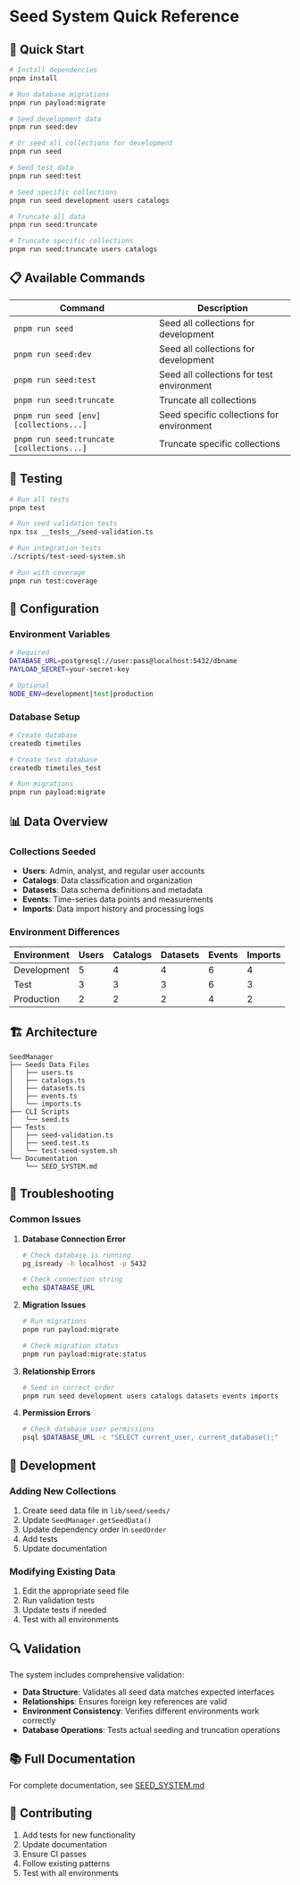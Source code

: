 # Seed System Quick Reference

## 🚀 Quick Start

```bash
# Install dependencies
pnpm install

# Run database migrations
pnpm run payload:migrate

# Seed development data
pnpm run seed:dev

# Or seed all collections for development
pnpm run seed

# Seed test data
pnpm run seed:test

# Seed specific collections
pnpm run seed development users catalogs

# Truncate all data
pnpm run seed:truncate

# Truncate specific collections
pnpm run seed:truncate users catalogs
```

## 📋 Available Commands

| Command                                   | Description                               |
| ----------------------------------------- | ----------------------------------------- |
| `pnpm run seed`                           | Seed all collections for development      |
| `pnpm run seed:dev`                       | Seed all collections for development      |
| `pnpm run seed:test`                      | Seed all collections for test environment |
| `pnpm run seed:truncate`                  | Truncate all collections                  |
| `pnpm run seed [env] [collections...]`    | Seed specific collections for environment |
| `pnpm run seed:truncate [collections...]` | Truncate specific collections             |

## 🧪 Testing

```bash
# Run all tests
pnpm test

# Run seed validation tests
npx tsx __tests__/seed-validation.ts

# Run integration tests
./scripts/test-seed-system.sh

# Run with coverage
pnpm run test:coverage
```

## 🔧 Configuration

### Environment Variables

```bash
# Required
DATABASE_URL=postgresql://user:pass@localhost:5432/dbname
PAYLOAD_SECRET=your-secret-key

# Optional
NODE_ENV=development|test|production
```

### Database Setup

```bash
# Create database
createdb timetiles

# Create test database
createdb timetiles_test

# Run migrations
pnpm run payload:migrate
```

## 📊 Data Overview

### Collections Seeded

- **Users**: Admin, analyst, and regular user accounts
- **Catalogs**: Data classification and organization
- **Datasets**: Data schema definitions and metadata
- **Events**: Time-series data points and measurements
- **Imports**: Data import history and processing logs

### Environment Differences

| Environment | Users | Catalogs | Datasets | Events | Imports |
| ----------- | ----- | -------- | -------- | ------ | ------- |
| Development | 5     | 4        | 4        | 6      | 4       |
| Test        | 3     | 3        | 3        | 6      | 3       |
| Production  | 2     | 2        | 2        | 4      | 2       |

## 🏗️ Architecture

```
SeedManager
├── Seeds Data Files
│   ├── users.ts
│   ├── catalogs.ts
│   ├── datasets.ts
│   ├── events.ts
│   └── imports.ts
├── CLI Scripts
│   └── seed.ts
├── Tests
│   ├── seed-validation.ts
│   ├── seed.test.ts
│   └── test-seed-system.sh
└── Documentation
    └── SEED_SYSTEM.md
```

## 🐛 Troubleshooting

### Common Issues

1. **Database Connection Error**

   ```bash
   # Check database is running
   pg_isready -h localhost -p 5432

   # Check connection string
   echo $DATABASE_URL
   ```

2. **Migration Issues**

   ```bash
   # Run migrations
   pnpm run payload:migrate

   # Check migration status
   pnpm run payload:migrate:status
   ```

3. **Relationship Errors**

   ```bash
   # Seed in correct order
   pnpm run seed development users catalogs datasets events imports
   ```

4. **Permission Errors**
   ```bash
   # Check database user permissions
   psql $DATABASE_URL -c "SELECT current_user, current_database();"
   ```

## 📝 Development

### Adding New Collections

1. Create seed data file in `lib/seed/seeds/`
2. Update `SeedManager.getSeedData()`
3. Update dependency order in `seedOrder`
4. Add tests
5. Update documentation

### Modifying Existing Data

1. Edit the appropriate seed file
2. Run validation tests
3. Update tests if needed
4. Test with all environments

## 🔍 Validation

The system includes comprehensive validation:

- **Data Structure**: Validates all seed data matches expected interfaces
- **Relationships**: Ensures foreign key references are valid
- **Environment Consistency**: Verifies different environments work correctly
- **Database Operations**: Tests actual seeding and truncation operations

## 📚 Full Documentation

For complete documentation, see [SEED_SYSTEM.md](./SEED_SYSTEM.md)

## 🤝 Contributing

1. Add tests for new functionality
2. Update documentation
3. Ensure CI passes
4. Follow existing patterns
5. Test with all environments
